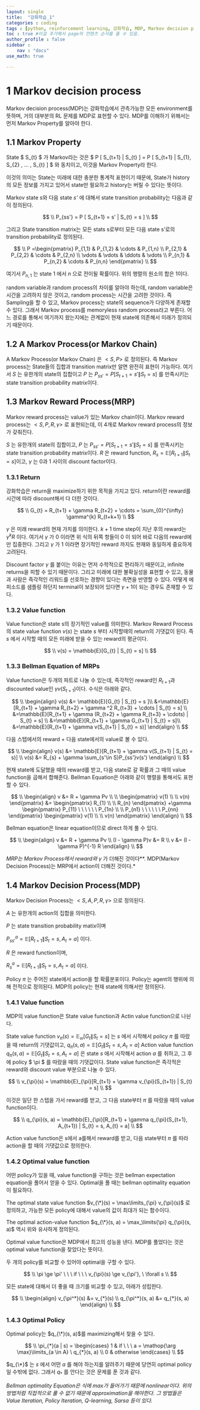```yaml
---
layout: single
title:  "강화학습_1"
categories : coding
tags : [python, reinforcement learning, 강화학습, MDP, Markov decision process, Markov Property, Markov Cahin, Markov Reward Process, MRP, Bellman Equation]
toc : true #이걸 추가해서 page의 컨텐츠 순서를 줄 수 있음.
author_profile : false
sidebar : 
    nav : "docs"
use_math: true

---
```


# **1**   **Markov decision process** 

Markov decision process(MDP)는 강화학습에서 관측가능한 모든 environment를 뜻하며, 거의 대부분의 RL 문제를 MDP로 표현할 수 있다. MDP를 이해하기 위해서는 먼저 Markov Property를 알아야 한다.

 

## 1.1 Markov Property

State $ S_{t} $  가 Markov라는 것은 $ P [ S_{t+1} \| S_{t} ] = P [ S_{t+1} \| S_{1}, S_{2} , ... , S_{t} ] $ 와 동치이고, 이것을 Markov Property라 한다.

이것의 의미는 State는 미래에 대한 충분한 통계적 표현이기 때문에, State가 history의 모든 정보를 가지고 있어서 state만 필요하고 history는 버릴 수 있다는 뜻이다.

Markov state s와 다음 state _s'_ 에 대해서 state transition probability는 다음과 같이 정의된다.   


$$
\\
P_{ss'} = P [ S_{t+1} = s' | S_{t} = s ]
\\
$$


그리고 State transition matrix는 모든 stats s로부터 모든 다음 state s’로의 transition probability로 정의된다.   


$$
\\
P =\begin{pmatrix}
	P_{1,1} & P_{1,2} & \cdots & P_{1,n} \\
  P_{2,1} & P_{2,2} & \cdots & P_{2,n} \\
  \vdots  & \vdots  & \ddots & \vdots  \\
  P_{n,1} & P_{n,2} & \cdots & P_{n,n}
 \end{pmatrix}
\\
$$


여기서 $P_{n,1}$ 는 state $1$ 에서 $n$ 으로 전이될 확률이다. 위의 행렬의 원소의 합은 $1$이다.  

random variable과 random process의 차이를 알아야 하는데, random variable은 시간을 고려하지 않은 것이고, random process는 시간을 고려한 것이다. 즉 Sampling을 할 수 있고, Markov process는 state의 sequence가 다양하게 존재할 수 있다. 그래서 Markov process를 memoryless random process라고 부른다. 어느 경로를 통해서 여기까지 왔는지에는 관계없이 현재 state에 의존해서 미래가 정의되기 때문이다.

 

## **1.2**   **A Markov Process(or Markov Chain)**

A Markov Process(or Markov Chain) 은 $<S, P>$ 로 정의된다. 즉 Markov process는 State들의 집합과 transition matrix만 알면 완전히 표현이 가능하다. 여기서 $S$ 는 유한개의 state의 집합이고 $P$ 는 $P_{ss'} = P [ S_{t+1} = s' \| S_{t} = s ]$ 를 만족시키는 state transition probability matrix이다.

 

## **1.3**   **Markov Reward Process(MRP)**

Markov reward process는 value가 있는 Markov chain이다. Markov reward process는 $<S, P, R, \gamma>$ 로 표현되는데, 이 4개로 Markov reward process의 정보가 갖춰진다.

$S$ 는 유한개의 state의 집합이고, $P$ 는 $P_{ss'} = P [ S_{t+1} = s' \| S_{t} = s ]$ 를 만족시키는 state transition probability matrix이다. $R$ 은 reward function, $R_{s} =  \mathbb{E} [ R_{t+1} \| S_{t} = s ]$이고, $\gamma$ 는 0과 1 사이의 discount factor이다.

 

### **1.3.1** **Return**

강화학습은 return을 maximize하기 위한 목적을 가지고 있다. return이란 reward를 시간에 따라 discount해서 다 더한 것이다.   


$$
\\
G_{t} = R_{t+1} + \gamma R_{t+2} + \cdots = \sum_{0}^{\infty} \gamma^{k} R_{t+k+1}
\\
$$


$\gamma$ 은 미래 reward의 현재 가치를 의미한다. $k+1$ time step이 지난 후의 reward는 $\gamma^{k} R$ 이다. 여기서 $\gamma$ 가 $0$ 이라면 위 식의 뒤쪽 항들이 $0$ 이 되어 바로 다음의 reward에만 집중한다. 그리고 $\gamma$ 가 $1$ 이라면 장기적인 reward 까지도 현재와 동일하게 중요하게 고려된다.

Discount factor $\gamma$ 를 붙이는 이유는 먼저 수학적으로 편리하기 때문이고, infinite returns을 피할 수 있기 때문이다. 그리고 미래에 대한 불확실성을 표현할 수 있고, 동물과 사람은 즉각적인 리워드를 선호하는 경향이 있다는 측면을 반영할 수 있다. 어떻게 에피소드를 샘플링 하던지 terminal이 보장되어 있다면 $\gamma + 1$이 되는 경우도 존재할 수 있다.

 

### **1.3.2** **Value function**

Value function은 state s의 장기적인 value를 의미한다. Markov Reward Process의 state value function $v(s)$ 는 state $s$ 부터 시작할때의 return의 기댓값이 된다. 즉 $s$ 에서 시작할 때의 모든 미래에 받을 수 있는 reward의 평균이다.   


$$
\\
v(s) = \mathbb{E}[G_{t} | S_{t} = s]
\\
$$

###    

### **1.3.3** **Bellman Equation of MRPs**

Value function은 두개의 파트로 나눌 수 있는데, 즉각적인 reward인 $R_{t+1}$과 discounted value인 $\gamma v(S_{t+1})$이다. 수식은 아래와 같다.   


$$
\\
\begin{align}
v(s) &= \mathbb{E}[G_{t} | S_{t} = s ]\\
&=\mathbb{E}[R_{t+1} + \gamma R_{t+2} + \gamma ^2 R_{t+3} + \cdots | S_{t} = s] \\
&=\mathbb{E}[R_{t+1} + \gamma (R_{t+2} + \gamma R_{t+3} + \cdots) | S_{t} = s] \\
&=\mathbb{E}[R_{t+1} + \gamma G_{t+1} | S_{t} = s]\\
&=\mathbb{E}[R_{t+1} + \gamma v(S_{t+1} | S_{t} = s)]
\end{align}
\\
$$


다음 스텝에서의 reward + 다음 state에서의 value로 볼 수 있다.   


$$
\\
\begin{align}
v(s) &= \mathbb{E}[R_{t+1} + \gamma v(S_{t+1} | S_{t} = s)] \\
v(s) &= R_{s} + \gamma \sum_{s'\in S}P_{ss'}v(s')
\end{align}
\\
$$


현재 state에 도달했을 때의 reward를 받고, 다음 state로 갈 확률과 그 때의 value function을 곱해서 합해준다. Bellman Equation은 아래와 같이 행렬을 통해서도 표현할 수 있다.   


$$
\\
\begin{align}
v &= R + \gamma Pv \\ \\
\begin{pmatrix}
v(1) \\ \\ v(n)
\end{pmatrix}
&=
\begin{pmatrix}
R_{1} \\ \\ R_{n}
\end{pmatrix}
+\gamma \begin{pmatrix}
P_{11} \ \ \ \ \ \ P_{1n} \\ 
\\
P_{n1} \ \ \ \ \ \ P_{nn}
\end{pmatrix}
\begin{pmatrix}
v(1) \\ \\ v(n)
\end{pmatrix}
\end{align}
\\
$$


Bellman equation은 linear equation이므로 direct 하게 풀 수 있다.   


$$
\\
\begin{align}
v &= R + \gamma Pv \\
(I - \gamma P)v &= R \\
v &= (I - \gamma P)^{-1} R
\end{align}
\\
$$


*MRP는 Markov Process에서 reward와* $\gamma$ 가 더해진 것이다**. MDP(Markov Decision Process)는 MRP에서 action이 더해진 것이다.*

 

## **1.4**   **Markov Decision Process(MDP)**

Markov Decision Process는 $<S, A, P, R, \gamma>$ 으로 정의된다.

$A$ 는 유한개의 action의 집합을 의미한다.

$P$ 는 state transition probability matix이며

$P_{ss'}^{a} = \mathbb{E}[R_{t+1} \| S_{t} = s , A_{t} = a]$ 이다.

$R$ 은 reward function이며,

$R_{s}^{a} = \mathbb{E} [R_{t+1} \| S_{t} = s, A_{t} = a]$ 이다.

Policy $\pi$ 는 주어진 state에서 action을 할 확률분포이다. Policy는 agent의 행위에 의해 전적으로 정의된다. MDP의 policy는 현재 state에 의해서만 정의된다.

 

### **1.4.1**  **Value function**

MDP의 value function은 State value function과 Actin value function으로 나뉜다.

State value function $v_{\pi} (s) = \mathbb{E_{\pi}} [G_{t} \| S_{t} = s]$ 는 $s$ 에서 시작해서 policy $\pi$ 를 따랐을 때 return의 기댓값이고, $q_{\pi}(s,a) = \mathbb{E}[G_{t} \| S_{t} = s, A_{t} = a]$ Action value function $q_{\pi}(s,a) = \mathbb{E}[G_{t} \| S_{t} = s, A_{t} = a]$ 은 state $s$ 에서 시작해서 action $a$ 를 취하고, 그 후에 policy $ \pi $ 를 따랐을 때의 기댓값이다. State value function은 즉각적은 reward와 discount value 부분으로 나눌 수 있다.   


$$
\\
v_{\pi}(s) = \mathbb{E}_{\pi}[R_{t+1} + \gamma v_{\pi}(S_{t+1}) | S_{t} = s]
\\
$$


이것은 일단 한 스텝을 가서 reward를 받고, 그 다음 state부터 $\pi$ 를 따랐을 때의 value function이다.   


$$
\\
q_{\pi}(s, a) = \mathbb{E}_{\pi}[R_{t+1} + \gamma q_{\pi}(S_{t+1}, A_{t+1}) | S_{t} = s, A_{t} = a]
\\
$$


Action value function은 s에서 a를해서 reward를 받고, 다음 state부터 $\pi$ 를 따라 action을 할 때의 기댓값으로 정의한다.

 

### **1.4.2** **Optimal value function**

어떤 policy가 있을 때, value function을 구하는 것은 bellman expectation equation을 풀어서 얻을 수 있다. Optimal을 풀 때는 bellman optimality equation이 필요하다.

The optimal state value function $v_{\*}(s) = \max\limits_{\pi} v_{\pi}(s)$ 로 정의하고, 가능한 모든 policy에 대해서 value의 값이 최대가 되는 함수이다. 

The optimal action-value function $q_{\*}(s, a) = \max_\limits{\pi} q_{\pi}(s, a)$ 역시 위와 유사하게 정의된다.

Optimal value function은 MDP에서 최고의 성능을 낸다. MDP를 풀었다는 것은 optimal value function을 찾았다는 뜻이다.

 

두 개의 policy를 비교할 수 있어야 optimal을 구할 수 있다.   


$$
\\
\pi \ge \pi' \ \ \ if \ \ \ v_{\pi}(s) \ge v_{\pi'}, \ \forall s
\\
$$


모든 state에 대해서 더 좋을 때 크기를 비교할 수 있고, 아래가 성립한다.   


$$
\\
\begin{align}
v_{\pi^*}(s) &= v_{*}(s) \\
q_{\pi^*}(s, a) &= q_{*}(s, a)
\end{align}
\\
$$

###    

### **1.4.3** **Optimal Policy**

Optimal policy는 $q_{\*}(s, a)$를 maximizing해서 찾을 수 있다.   


$$
\\
\pi_{*}(a | s) = 
\begin{cases}
1 & if \ \ \ a = \mathop{\arg \max}\limits_{a \in A} \ q_{*}(s, a) 
\\
0 & otherwise 
\end{cases}
\\
$$


$q_{\*}$ 는 $s$ 에서 어떤 $a$ 를 해야 하는지를 알려주기 때문에 당연히 optimal policy일 수밖에 없다. 그래서 $q_{*}$ 를 안다는 것은 문제를 푼 것과 같다.

 

*Bellman optimality Equation은 식에 max가 들어가기 때문에 nonlinear이다. 위의 방법처럼 직접적으로 풀 수 없기 때문에 approximation을 해야한다. 그 방법들은 Value Iteration, Policy Iteration, Q-learning, Sarsa 등이 있다.*